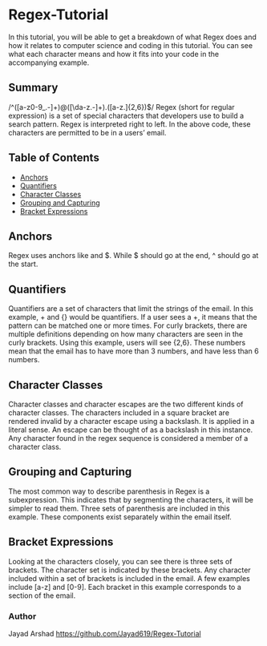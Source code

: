# Regex-Tutorial

In this tutorial, you will be able to get a breakdown of what Regex does and how it relates to computer science and coding in this tutorial. You can see what each character means and how it fits into your code in the accompanying example.

## Summary
/^([a-z0-9_.-]+)@([\da-z.-]+).([a-z.]{2,6})$/ Regex (short for regular expression) is a set of special characters that developers use to build a search pattern. Regex is interpreted right to left. In the above code, these characters are permitted to be in a users’ email.


## Table of Contents
- [Anchors](#anchors)
- [Quantifiers](#quantifiers)
- [Character Classes](#character-classes)
- [Grouping and Capturing](#grouping-and-capturing)
- [Bracket Expressions](#bracket-expressions)

## Anchors
Regex uses anchors like and $. While $ should go at the end, ^ should go at the start.

## Quantifiers
Quantifiers are a set of characters that limit the strings of the email. In this example, + and {} would be quantifiers. If a user sees a +, it means that the pattern can be matched one or more times. For curly brackets, there are multiple definitions depending on how many characters are seen in the curly brackets. Using this example, users will see {2,6}. These numbers mean that the email has to have more than 3 numbers, and have less than 6 numbers.

## Character Classes
Character classes and character escapes are the two different kinds of character classes. The characters included in a square bracket are rendered invalid by a character escape using a backslash. It is applied in a literal sense. An escape can be thought of as a backslash in this instance. Any character found in the regex sequence is considered a member of a character class.

## Grouping and Capturing
The most common way to describe parenthesis in Regex is a subexpression. This indicates that by segmenting the characters, it will be simpler to read them. Three sets of parenthesis are included in this example. These components exist separately within the email itself.

## Bracket Expressions
Looking at the characters closely, you can see there is three sets of brackets. The character set is indicated by these brackets. Any character included within a set of brackets is included in the email. A few examples include [a-z] and [0-9]. Each bracket in this example corresponds to a section of the email.


### Author
Jayad Arshad https://github.com/Jayad619/Regex-Tutorial